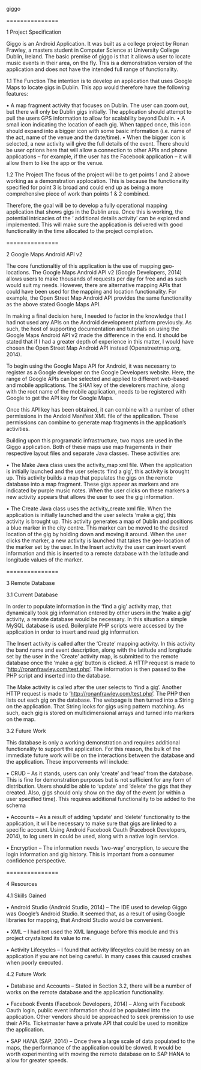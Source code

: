 giggo

===============

1	Project Specification

Giggo is an Android Application. It was built as a college project by Ronan Frawley, a masters student in Computer Science at University College Dublin, Ireland. The basic premise of giggo is that it allows a user to locate music events in their area, on the fly. This is a demonstration version of the application and does not have the intended full range of functionality.

1.1	The Function
The intention is to develop an application that uses Google Maps to locate gigs in Dublin. This app would therefore have the following features: 

• A map fragment activity that focuses on Dublin. The user can zoom out, but there will only be Dublin gigs initially. The application should attempt to pull the users GPS information to allow for scalability beyond Dublin. 
• A small icon indicating the location of each gig. When tapped once, this icon should expand into a bigger icon with some basic information (i.e. name of the act, name of the venue and the date/time). 
• When the bigger icon is selected, a new activity will give the full details of the event. There should be user options here that will allow a connection to other APIs and phone applications – for example, if the user has the Facebook application – it will allow them to like the app or the venue. 

1.2	The Project
The focus of the project will be to get points 1 and 2 above working as a demonstration applocation. This is because the functionality specified for point 3 is broad and could end up as being a more comprehensive piece of work than points 1 & 2 combined.

Therefore, the goal will be to develop a fully operational mapping application that shows gigs in the Dublin area. Once this is working, the potential intricacies of the ‘ additional details activity’ can be explored and implemented. This will make sure the application is delivered with good functionality in the time allocated to the project completion.

===============

2	Google Maps Android API v2

The core functionaltiy of this application is the use of mapping geo-locations. The Google Maps Android API v2 (Google Developers, 2014) allows users to make thousands of requests per day for free and as such would suit my needs. However, there are alternative mapping APIs that could have been used for the mapping and location functionality. For example, the Open Street Map Android API provides the same functionality as the above stated Google Maps API.

In making a final decision here, I needed to factor in the knowledge that I had not used any APIs on the Android development platform previously. As such, the host of supporting documentation and tutorials on using the Google Maps Android API v2 made the difference in the end. It should be stated that if I had a greater depth of experience in this matter, I would have chosen the Open Street Map Android API instead (Openstreetmap.org, 2014).

To begin using the Google Maps API for Android, it was necesarry to register as a Google developer on the Google Developers website. Here, the range of Google APIs can be selected and applied to different web-based and mobile applications. The SHA1 key of the develorers machine, along with the root name of the mobile application, needs to be registered with Google to get the API key for Google Maps.

Once this API key has been obtained, it can combine with a number of other permissions in the Andoid Manifest XML file of the application. These permissions can combine to generate map fragments in the application’s activities.

Building upon this programatic infrastructure, two maps are used in the Giggo application. Both of these maps use map fragements in their respective layout files and separate Java classes. These activities are:

•	The Make Java class uses the activity_map xml file. When the application is initially launched and the user selects ‘find a gig’, this activity is brought up. This activity builds a map that populates the gigs on the remote database into a map fragment. These gigs appear as markers and are indicated by purple music notes. When the user clicks on these markers a new activity appears that allows the user to see the gig information.

•	The Create Java class uses the activity_create xml file. When the application is initially launched and the user selects ‘make a gig’, this activity is brought up. This activity generates a map of Dublin and positions a blue marker in the city centre. This marker can be moved to the desired location of the gig by holding down and moving it around. When the user clicks the marker, a new activity is launched that takes the geo-location of the marker set by the user. In the Insert activity the user can insert event information and this is inserted to a remote database with the latitude and longitude values of the marker. 

===============

3	Remote Database

3.1	Current Database

In order to populate information in the ‘find a gig’ activity map, that dynamically took gig information entered by other users in the ‘make a gig’ activity, a remote database would be necessary. In this situation a simple MySQL database is used. Boilerplate PHP scripts were accessed by the application in order to insert and read gig information.

The Insert activity is called after the ‘Create’ mapping activity. In this activity the band name and event description, along with the latitude and longitude set by the user in the ‘Create’ activity map, is submitted to the remote database once the ‘make a gig’ button is clicked. A HTTP request is made to ‘http://ronanfrawley.com/test.php’. The information is then passed to the PHP script and inserted into the database.

The Make activity is called after the user selects to ‘find a gig’. Another HTTP request is made to ‘http://ronanfrawley.com/test.php’. The PHP then lists out each gig on the database. The webpage is then turned into a String on the application. That String looks for gigs using pattern matching. As such, each gig is stored on multidimensional arrays and turned into markers on the map.

3.2	Future Work

This database is only a working demonstration and requires additional functionality to support the application. For this reason, the bulk of the immediate future work will be on the interactions between the database and the application. These imporvements will include:

•	CRUD – As it stands, users can only ‘create’ and ‘read’ from the database. This is fine for demonstration purposes but is not sufficient for any form of distribution. Users should be able to ‘update’ and ‘delete’ the gigs that they created. Also, gigs should only show on the day of the event (or within a user specified time). This requires additional functionality to be added to the schema  

•	Accounts – As a result of adding ‘update’ and ‘delete’ functionality to the application, it will be necessary to make sure that gigs are linked to a specific account. Using Android Facebook Oauth (Facebook Developers, 2014), to log users in could be used, along with a native login service.

•	Encryption – The information needs ‘two-way’ encryption, to secure the login information and gig history. This is important from a consumer confidence perspective.

===============

4	Resources

4.1	Skills Gained

•	Android Studio (Android Studio, 2014) – The IDE used to develop Giggo was Google’s Android Studio. It seemed that, as a result of using Google libraries for mapping, that Android Studio would be convenient.

•	XML – I had not used the XML language before this module and this project crystalized its value to me. 

•	Activity Lifecycles – I found that activity lifecycles could be messy on an application if you are not being careful. In many cases this caused crashes when poorly executed.

4.2	Future Work

•	Database and Accounts – Stated in Section 3.2, there will be a number of works on the remote database and the application functionality.

•	Facebook Events (Facebook Developers, 2014) – Along with Facebook Oauth login, public event information should be populated into the application. Other vendors should be approached to seek premission to use their APIs. Ticketmaster have a private API that could be used to monitize the application.

•	SAP HANA (SAP, 2014) – Once there a large scale of data populated to the maps, the performance of the application could be slowed. It would be worth experimenting with moving the remote database on to SAP HANA to allow for greater speeds.

